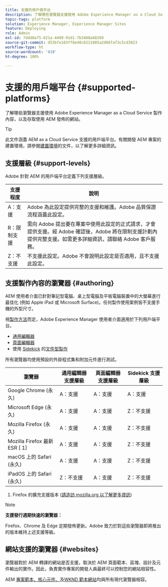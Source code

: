 ```yaml
---
title: 支援的用戶端平台
description: 了解哪些瀏覽器支援使用 Adobe Experience Manager as a Cloud Service 製作內容，以及存取使用 AEM 發佈的網站。
topic-tags: platform
solution: Experience Manager, Experience Manager Sites
feature: Deploying
role: Admin
exl-id: 7ddd0a75-621a-4499-91d1-7b3408a68269
source-git-commit: d53bfe103ff8e40c8221805a2d66faf3c5cd3823
workflow-type: ht
source-wordcount: '419'
ht-degree: 100%

---
```


# 支援的用戶端平台 {#supported-platforms}

了解哪些瀏覽器支援使用 Adobe Experience Manager as a Cloud Service 製作內容，以及存取使用 AEM 發佈的網站。

>[!TIP]
>
>此文件涵蓋 AEM as a Cloud Service 支援的用戶端平台。有關開發 AEM 專案的建置環境，請參閱[建置環境](/help/implementing/cloud-manager/getting-access-to-aem-in-cloud/build-environment-details.md)的文件，以了解更多詳細資訊。

## 支援層級 {#support-levels}

Adobe 針對 AEM 的用戶端平台定義下列支援層級。

| 支援程度 | 說明 |
|---|---|
| A：支援 | Adobe 為此設定提供完整的支援和維護。Adobe 品質保證流程涵蓋此設定。 |
| R：限制支援 | 需向 Adobe 提出要在專案中使用此設定的正式請求，才會提供支援。經 Adobe 確認後，Adobe 將在限制支援計劃內提供完整支援。如需更多詳細資訊，請聯絡 Adobe 客戶服務。 |
| Z：不支援 | 不支援此設定。Adobe 不會說明此設定是否適用，且不支援此設定。 |

## 支援製作內容的瀏覽器 {#authoring}

AEM 使用者介面已針對筆記型電腦、桌上型電腦及平板電腦裝置中的大螢幕進行最佳化 (例如 Apple iPad 或 Microsoft Surface)。任何製作使用案例皆不支援手機的外型尺寸。

視[製作方法](/help/edge/overview.md#authoring-method)而定，Adobe Experience Manager 使用者介面適用於下列用戶端平台。

* [通用編輯器](/help/sites-cloud/authoring/universal-editor/authoring.md)
* [頁面編輯器](/help/sites-cloud/authoring/page-editor/introduction.md)
* 使用 [Sidekick](/help/edge/docs/sidekick.md) 的[文件型製作](/help/edge/docs/authoring.md)

所有瀏覽器均使用預設的外掛程式集和附加元件進行測試。

| 瀏覽器 | 通用編輯器支援層級 | 頁面編輯器支援層級 | Sidekick 支援層級 |
|---|---|---|---|
| Google Chrome (永久) | A：支援 | A：支援 | A：支援 |
| Microsoft Edge (永久) | A：支援 | A：支援 | Z：不支援 |
| Mozilla Firefox (永久) | A：支援 | A：支援 | Z：不支援 |
| Mozilla Firefox 最新 ESR [ 1] | A：支援 | A：支援 | Z：不支援 |
| macOS 上的 Safari (永久) | A：支援 | A：支援 | Z：不支援 |
| iPadOS 上的 Safari (永久) | Z：不支援 | A：支援 | Z：不支援 |

1. Firefox 的擴充支援版本 ([請造訪 mozilla.org 以了解更多資訊](https://www.mozilla.org/en-US/firefox/enterprise/))

>[!NOTE]
>
>**支援發行週期快速的瀏覽器：**
>
>Firefox、Chrome 及 Edge 定期發佈更新。Adobe 致力於對這些瀏覽器即將推出的版本維持上述支援等級。

## 網站支援的瀏覽器 {#websites}

瀏覽器對於 AEM 轉譯的網站是否支援，取決於 AEM 頁面範本、區塊、設計及元件輸出的實作。因此，負責實作專案的開發人員最終可以控制您的網站相容性。

AEM [專案範本、](/help/edge/wysiwyg-authoring/edge-dev-getting-started.md#create-github-project)[核心元件、](/help/implementing/developing/components/overview.md#aem-core-components)及[WKND 範本網站](/help/implementing/developing/introduction/develop-wknd-tutorial.md)均與所有現代瀏覽器相容。
